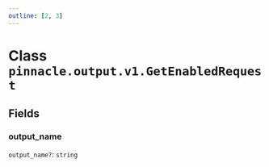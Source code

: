 ```yaml
---
outline: [2, 3]
---
```


# Class `pinnacle.output.v1.GetEnabledRequest`




## Fields

### output_name <Badge type="danger" text="nullable" />

`output_name?`: <code>string</code>




